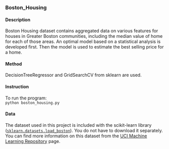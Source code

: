 ### Boston_Housing

#### Description
Boston Housing dataset contains aggregated data on various features for houses in Greater 
Boston communities, including the median value of home for each of those areas. An optimal 
model based on a statistical analysis is developed first. Then the model is used to estimate 
the best selling price for a home.

#### Method
DecisionTreeRegressor and GridSearchCV from sklearn are used.

#### Instruction
To run the program:  
`python boston_housing.py`

#### Data

The dataset used in this project is included with the scikit-learn library ([`sklearn.datasets.load_boston`](http://scikit-learn.org/stable/modules/generated/sklearn.datasets.load_boston.html#sklearn.datasets.load_boston)). You do not have to download it separately. You can find more information on this dataset from the [UCI Machine Learning Repository](https://archive.ics.uci.edu/ml/datasets/Housing) page.

